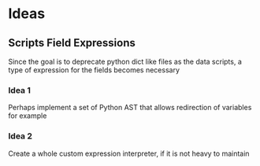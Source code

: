# Ideas

## Scripts Field Expressions
Since the goal is to deprecate python dict like files as the data 
scripts, a type of expression for the fields becomes necessary

### Idea 1
Perhaps implement a set of Python AST that allows redirection
of variables for example


### Idea 2
Create a whole custom expression interpreter, if it is not heavy
to maintain

